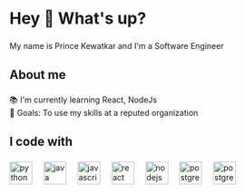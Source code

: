 <h1 align="left">Hey 👋 What's up?</h1>

###

<p align="left">My name is Prince Kewatkar and I'm a Software Engineer</p>

###

<h2 align="left">About me</h2>

###

<p align="left">📚 I'm currently learning React, NodeJs<br>🎯 Goals: To use my skills at a reputed organization</p>

###

<h2 align="left">I code with</h2>

###

<div align="left">
   <img src="https://cdn.jsdelivr.net/gh/devicons/devicon/icons/python/python-original.svg" height="40" alt="python logo"  />
  <img width="12" />
  <img src="https://cdn.jsdelivr.net/gh/devicons/devicon/icons/java/java-original.svg" height="40" alt="java logo"  />
  <img width="12" />
  <img src="https://cdn.jsdelivr.net/gh/devicons/devicon/icons/javascript/javascript-original.svg" height="40" alt="javascript logo"  />
  <img width="12" />
 
  <img src="https://cdn.jsdelivr.net/gh/devicons/devicon/icons/react/react-original.svg" height="40" alt="react logo"  />
  <img width="12" />
  
  
  <img src="https://cdn.jsdelivr.net/gh/devicons/devicon/icons/postgresql/postgresql-original.svg" height="40" alt="nodejs logo"  />
  <img width="12" />
   
   <img src="https://cdn.jsdelivr.net/gh/devicons/devicon/icons/mongodb/mongodb-original.svg" height="40" alt="postgresql logo"  />
  <img width="12" />
  <img src="https://cdn.jsdelivr.net/gh/devicons/devicon/icons/postgresql/postgresql-original.svg" height="40" alt="postgresql logo"  />
  <img width="12" />
  
</div>

###
